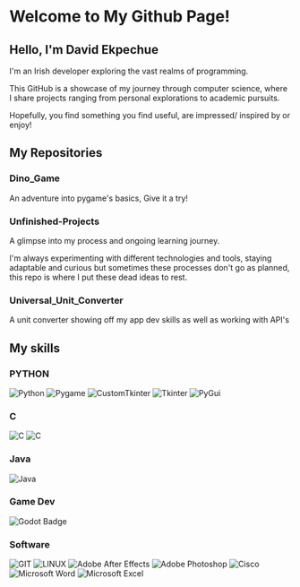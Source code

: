 # Welcome to My Github Page!

## Hello, I'm David Ekpechue

I'm an Irish developer exploring the vast realms of programming. 

This GitHub is a showcase of my journey through computer science, where I share projects ranging from personal explorations to academic pursuits.

Hopefully, you find something you find useful, are impressed/ inspired by or enjoy!


## My Repositories

### Dino_Game
An adventure into pygame's basics, Give it a try!

### Unfinished-Projects
A glimpse into my process and ongoing learning journey.

I'm always experimenting with different technologies and tools, staying adaptable and curious but sometimes these processes don't go as planned, this repo is where I put these dead ideas to rest.

### Universal_Unit_Converter
A unit converter showing off my app dev skills as well as working with API's


## My skills

### PYTHON
![Python](https://img.shields.io/badge/python-291e5c?style=for-the-badge&logo=python&logoColor=ffdd54) 
![Pygame](https://img.shields.io/badge/pygame-291e5c?style=for-the-badge&logo=python&logoColor=ffdd54) 
![CustomTkinter](https://img.shields.io/badge/CustomTkinter-291e5c?style=for-the-badge&logo=python&logoColor=ffdd54)
![Tkinter](https://img.shields.io/badge/Tkinter-291e5c?style=for-the-badge&logo=python&logoColor=ffdd54)
![PyGui](https://img.shields.io/badge/PyGui-291e5c?style=for-the-badge&logo=python&logoColor=ffdd54)

### C
![C](https://img.shields.io/badge/c-%23571515.svg?style=for-the-badge&logo=c&logoColor=white) 
![C](https://img.shields.io/badge/RayLib-%23571515.svg?style=for-the-badge&logo=c&logoColor=white) 

### Java
![Java](https://img.shields.io/badge/Java-400f0f?style=for-the-badge&logo=openjdk&logoColor=white) 

### Game Dev
![Godot Badge](https://img.shields.io/badge/Godot-4.2.1-478cbf?style=for-the-badge&logo=godotengine)

### Software

![GIT](https://img.shields.io/badge/Git-3894c2?style=for-the-badge&logo=git&logoColor=white) 
![LINUX](https://img.shields.io/badge/Linux-3894c2?style=for-the-badge&logo=linux&logoColor=black)
![Adobe After Effects](https://img.shields.io/badge/adobe_after_effects-%233894c2.svg?style=for-the-badge&logo=adobeaftereffects&logoColor=white) 
![Adobe Photoshop](https://img.shields.io/badge/adobe_photoshop-%233894c2.svg?style=for-the-badge&logo=adobephotoshop&logoColor=white) 
![Cisco](https://img.shields.io/badge/Cisco-%233894c2?style=for-the-badge&logo=Cisco&logoColor=black)
![Microsoft Word](https://img.shields.io/badge/microsoft_word-%233894c2.svg?style=for-the-badge&logo=microsoftword&logoColor=white)
![Microsoft Excel](https://img.shields.io/badge/microsoft_excel-%233894c2.svg?style=for-the-badge&logo=microsoftexcel&logoColor=white) 

